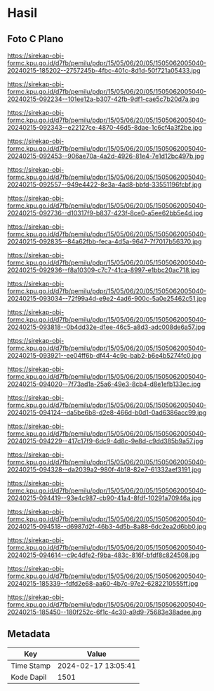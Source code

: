 # Hasil

## Foto C Plano

https://sirekap-obj-formc.kpu.go.id/d7fb/pemilu/pdpr/15/05/06/20/05/1505062005040-20240215-185202--2757245b-4fbc-401c-8d1d-50f721a05433.jpg

https://sirekap-obj-formc.kpu.go.id/d7fb/pemilu/pdpr/15/05/06/20/05/1505062005040-20240215-092234--101ee12a-b307-42fb-9df1-cae5c7b20d7a.jpg

https://sirekap-obj-formc.kpu.go.id/d7fb/pemilu/pdpr/15/05/06/20/05/1505062005040-20240215-092343--e22127ce-4870-46d5-8dae-1c6cf4a3f2be.jpg

https://sirekap-obj-formc.kpu.go.id/d7fb/pemilu/pdpr/15/05/06/20/05/1505062005040-20240215-092453--906ae70a-4a2d-4926-81e4-7e1d12bc497b.jpg

https://sirekap-obj-formc.kpu.go.id/d7fb/pemilu/pdpr/15/05/06/20/05/1505062005040-20240215-092557--949e4422-8e3a-4ad8-bbfd-33551196fcbf.jpg

https://sirekap-obj-formc.kpu.go.id/d7fb/pemilu/pdpr/15/05/06/20/05/1505062005040-20240215-092736--d10317f9-b837-423f-8ce0-a5ee62bb5e4d.jpg

https://sirekap-obj-formc.kpu.go.id/d7fb/pemilu/pdpr/15/05/06/20/05/1505062005040-20240215-092835--84a62fbb-feca-4d5a-9647-7f7017b56370.jpg

https://sirekap-obj-formc.kpu.go.id/d7fb/pemilu/pdpr/15/05/06/20/05/1505062005040-20240215-092936--f8a10309-c7c7-41ca-8997-e1bbc20ac718.jpg

https://sirekap-obj-formc.kpu.go.id/d7fb/pemilu/pdpr/15/05/06/20/05/1505062005040-20240215-093034--72f99a4d-e9e2-4ad6-900c-5a0e25462c51.jpg

https://sirekap-obj-formc.kpu.go.id/d7fb/pemilu/pdpr/15/05/06/20/05/1505062005040-20240215-093818--0b4dd32e-d1ee-46c5-a8d3-adc008de6a57.jpg

https://sirekap-obj-formc.kpu.go.id/d7fb/pemilu/pdpr/15/05/06/20/05/1505062005040-20240215-093921--ee04ff6b-df44-4c9c-bab2-b6e4b5274fc0.jpg

https://sirekap-obj-formc.kpu.go.id/d7fb/pemilu/pdpr/15/05/06/20/05/1505062005040-20240215-094020--7f73ad1a-25a6-49e3-8cb4-d8e1efb133ec.jpg

https://sirekap-obj-formc.kpu.go.id/d7fb/pemilu/pdpr/15/05/06/20/05/1505062005040-20240215-094124--da5be6b8-d2e8-466d-b0d1-0ad6386acc99.jpg

https://sirekap-obj-formc.kpu.go.id/d7fb/pemilu/pdpr/15/05/06/20/05/1505062005040-20240215-094229--417c17f9-6dc9-4d8c-9e8d-c9dd385b9a57.jpg

https://sirekap-obj-formc.kpu.go.id/d7fb/pemilu/pdpr/15/05/06/20/05/1505062005040-20240215-094328--da2039a2-980f-4b18-82e7-61332aef3191.jpg

https://sirekap-obj-formc.kpu.go.id/d7fb/pemilu/pdpr/15/05/06/20/05/1505062005040-20240215-094419--93e4c987-cb90-41a4-8fdf-10291a70946a.jpg

https://sirekap-obj-formc.kpu.go.id/d7fb/pemilu/pdpr/15/05/06/20/05/1505062005040-20240215-094518--d6987d2f-46b3-4d5b-8a88-6dc2ea2d6bb0.jpg

https://sirekap-obj-formc.kpu.go.id/d7fb/pemilu/pdpr/15/05/06/20/05/1505062005040-20240215-094614--c9c4dfe2-f9ba-483c-816f-bfdf8c824508.jpg

https://sirekap-obj-formc.kpu.go.id/d7fb/pemilu/pdpr/15/05/06/20/05/1505062005040-20240215-185339--fdfd2e68-aa60-4b7c-97e2-6282210555ff.jpg

https://sirekap-obj-formc.kpu.go.id/d7fb/pemilu/pdpr/15/05/06/20/05/1505062005040-20240215-185450--180f252c-6f1c-4c30-a9d9-75683e38adee.jpg


## Metadata

| Key        | Value               |
| ---------- | ------------------- |
| Time Stamp | 2024-02-17 13:05:41 |
| Kode Dapil | 1501                |




